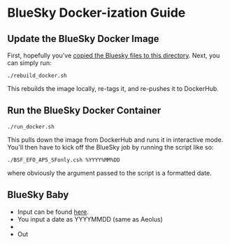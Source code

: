 # BlueSky Docker-ization Guide

## Update the BlueSky Docker Image
First, hopefully you've [copied the Bluesky files to this directory](/help/scp/readme.md). Next, you can simply run:
```
./rebuild_docker.sh
```
This rebuilds the image locally, re-tags it, and re-pushes it to DockerHub.

## Run the BlueSky Docker Container
```
./run_docker.sh
```
This pulls down the image from DockerHub and runs it in interactive mode. You'll then have to kick off the BlueSky job by running the script like so:
```
./BSF_EFO_AP5_SFonly.csh %YYYY%MM%DD
```
where obviously the argument passed to the script is a formatted date.


## BlueSky Baby
- Input can be found [here](http://128.208.123.111/smartfire/streams/realtime).
- You input a date as YYYYMMDD (same as Aeolus)
- 
- Out